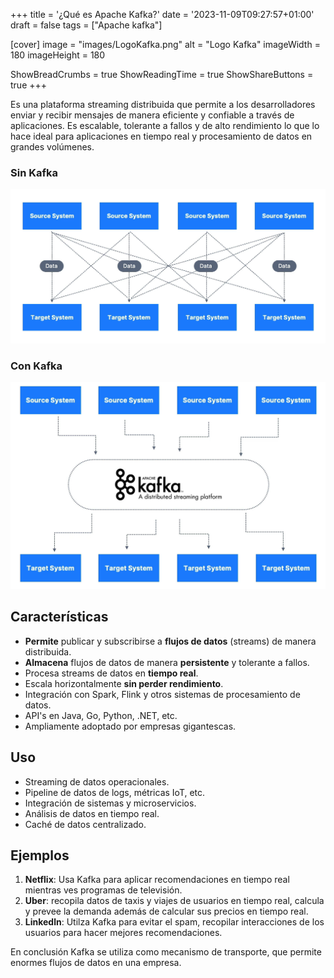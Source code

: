 +++
title = '¿Qué es Apache Kafka?'
date = '2023-11-09T09:27:57+01:00'
draft = false
tags = ["Apache kafka"]

[cover]
image = "images/LogoKafka.png"
alt = "Logo Kafka"
imageWidth = 180
imageHeight = 180


ShowBreadCrumbs = true
ShowReadingTime = true
ShowShareButtons = true
+++

Es una plataforma streaming distribuida que permite a los desarrolladores enviar y recibir mensajes de manera eficiente y confiable a través de aplicaciones. Es escalable, tolerante a fallos y de alto rendimiento lo que lo hace ideal para aplicaciones en tiempo real y procesamiento de datos en grandes volúmenes.

### Sin Kafka

![otros sistemas.png](../../images/other-systems.png)

### Con Kafka

![kafka.png](../../images/kafka-distributed.png)

## Características

- **Permite** publicar y subscribirse a **flujos de datos** (streams) de manera distribuida.
- **Almacena** flujos de datos de manera **persistente** y tolerante a fallos.
- Procesa streams de datos en **tiempo real**.
- Escala horizontalmente **sin perder rendimiento**.
- Integración con Spark, Flink y otros sistemas de procesamiento de datos.
- API's en Java, Go, Python, .NET, etc.
- Ampliamente adoptado por empresas gigantescas.

## Uso

- Streaming de datos operacionales.
- Pipeline de datos de logs, métricas IoT, etc.
- Integración de sistemas y microservicios.
- Análisis de datos en tiempo real.
- Caché de datos centralizado.

## Ejemplos

1. **Netflix**: Usa Kafka para aplicar recomendaciones en tiempo real mientras ves programas de televisión.
2. **Uber**: recopila datos de taxis y viajes de usuarios en tiempo real, calcula y prevee la demanda además de calcular sus precios en tiempo real.
3. **Linkedln**: Utilza Kafka para evitar el spam, recopilar interacciones de los usuarios para hacer mejores recomendaciones.

En conclusión Kafka se utiliza como mecanismo de transporte, que permite enormes flujos de datos en una empresa.
